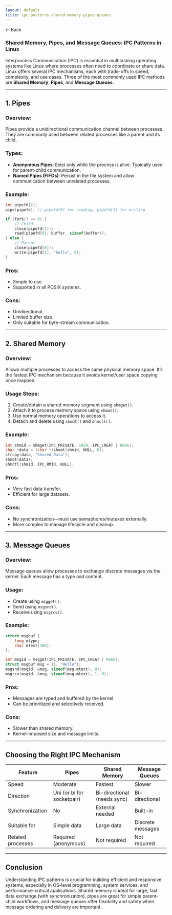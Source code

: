 ```yaml
---
layout: default
title: ipc-patterns-shared-memory-pipes-queues
---
```


<a href="https://anish7610.github.io/technical-writeups" style="text-decoration: none;">← Back</a>


### Shared Memory, Pipes, and Message Queues: IPC Patterns in Linux

Interprocess Communication (IPC) is essential in multitasking operating systems like Linux where processes often need to coordinate or share data. Linux offers several IPC mechanisms, each with trade-offs in speed, complexity, and use cases. Three of the most commonly used IPC methods are **Shared Memory**, **Pipes**, and **Message Queues**.

---

## 1. **Pipes**

### Overview:

Pipes provide a unidirectional communication channel between processes. They are commonly used between related processes like a parent and its child.

### Types:

* **Anonymous Pipes**: Exist only while the process is alive. Typically used for parent-child communication.
* **Named Pipes (FIFOs)**: Persist in the file system and allow communication between unrelated processes.

### Example:

```c
int pipefd[2];
pipe(pipefd); // pipefd[0] for reading, pipefd[1] for writing

if (fork() == 0) {
    // Child
    close(pipefd[1]);
    read(pipefd[0], buffer, sizeof(buffer));
} else {
    // Parent
    close(pipefd[0]);
    write(pipefd[1], "hello", 5);
}
```

### Pros:

* Simple to use.
* Supported in all POSIX systems.

### Cons:

* Unidirectional.
* Limited buffer size.
* Only suitable for byte-stream communication.

---

## 2. **Shared Memory**

### Overview:

Allows multiple processes to access the same physical memory space. It’s the fastest IPC mechanism because it avoids kernel/user space copying once mapped.

### Usage Steps:

1. Create/obtain a shared memory segment using `shmget()`.
2. Attach it to process memory space using `shmat()`.
3. Use normal memory operations to access it.
4. Detach and delete using `shmdt()` and `shmctl()`.

### Example:

```c
int shmid = shmget(IPC_PRIVATE, 1024, IPC_CREAT | 0666);
char *data = (char *)shmat(shmid, NULL, 0);
strcpy(data, "Shared Data");
shmdt(data);
shmctl(shmid, IPC_RMID, NULL);
```

### Pros:

* Very fast data transfer.
* Efficient for large datasets.

### Cons:

* No synchronization—must use semaphores/mutexes externally.
* More complex to manage lifecycle and cleanup.

---

## 3. **Message Queues**

### Overview:

Message queues allow processes to exchange discrete messages via the kernel. Each message has a type and content.

### Usage:

* Create using `msgget()`.
* Send using `msgsnd()`.
* Receive using `msgrcv()`.

### Example:

```c
struct msgbuf {
    long mtype;
    char mtext[100];
};

int msgid = msgget(IPC_PRIVATE, IPC_CREAT | 0666);
struct msgbuf msg = {1, "Hello"};
msgsnd(msgid, &msg, sizeof(msg.mtext), 0);
msgrcv(msgid, &msg, sizeof(msg.mtext), 1, 0);
```

### Pros:

* Messages are typed and buffered by the kernel.
* Can be prioritized and selectively received.

### Cons:

* Slower than shared memory.
* Kernel-imposed size and message limits.

---

## Choosing the Right IPC Mechanism

| Feature           | Pipes                      | Shared Memory               | Message Queues    |
| ----------------- | -------------------------- | --------------------------- | ----------------- |
| Speed             | Moderate                   | Fastest                     | Slower            |
| Direction         | Uni (or bi for socketpair) | Bi-directional (needs sync) | Bi-directional    |
| Synchronization   | No                         | External needed             | Built-in          |
| Suitable for      | Simple data                | Large data                  | Discrete messages |
| Related processes | Required (anonymous)       | Not required                | Not required      |

---

## Conclusion

Understanding IPC patterns is crucial for building efficient and responsive systems, especially in OS-level programming, system services, and performance-critical applications. Shared memory is ideal for large, fast data exchange (with synchronization), pipes are great for simple parent-child workflows, and message queues offer flexibility and safety when message ordering and delivery are important.
